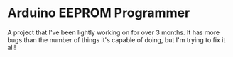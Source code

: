 # Arduino EEPROM Programmer
A project that I've been lightly working on for over 3 months. It has more bugs than the number of things it's capable of doing, but I'm trying to fix it all! 
